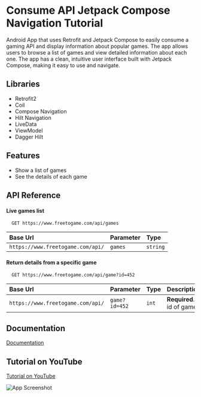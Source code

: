 # Consume API Jetpack Compose Navigation Tutorial

Android App that uses Retrofit and Jetpack Compose to easily consume a gaming API and display information about popular games. The app allows users to browse a list of games and view detailed information about each one. The app has a clean, intuitive user interface built with Jetpack Compose, making it easy to use and navigate.

## Libraries

- Retrofit2
- Coil
- Compose Navigation
- Hilt Navigation
- LiveData
- ViewModel
- Dagger Hilt

## Features

- Show a list of games
- See the details of each game


## API Reference

#### Live games list

```http
  GET https://www.freetogame.com/api/games
```

| Base Url                          | Parameter     | Type                       |
| :-------------------------------- | :------------ | :------------------------- |
| `https://www.freetogame.com/api/` | `games`       | `string`                   |

#### Return details from a specific game

```http
  GET https://www.freetogame.com/api/game?id=452
```

| Base Url                               | Parameter     | Type                              | Description                       |
| :------------------------------------- | :------------ | :-------------------------------- | :-------------------------------- |
| `https://www.freetogame.com/api/`      | `game?id=452` | `int`                             | **Required**. id of game          |

## Documentation

[Documentation](https://www.freetogame.com/api-doc)

## Tutorial on YouTube

[Tutorial on YouTube](https://youtu.be/bLA9YmJdZ78)

![App Screenshot](https://pbs.twimg.com/media/FiLag4GXwAEup9i?format=jpg&name=large)

